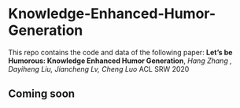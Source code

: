 # Knowledge-Enhanced-Humor-Generation

This repo contains the code and data of the following paper: **Let’s be Humorous: Knowledge Enhanced Humor Generation**, *Hang Zhang , Dayiheng Liu, Jiancheng Lv, Cheng Luo* ACL SRW 2020 

## Coming soon
